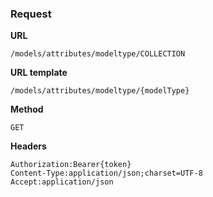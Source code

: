### Request

**URL**

`/models/attributes/modeltype/COLLECTION`

**URL template**

`/models/attributes/modeltype/{modelType}`

**Method**

`GET`

**Headers**

`Authorization:Bearer{token}`  
`Content-Type:application/json;charset=UTF-8`  
`Accept:application/json`  
